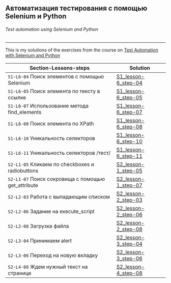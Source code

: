 ## Автоматизация тестирования с помощью Selenium и Python

###### _Test automation using Selenium and Python_ 
--------------------------------------------------------------------------------

This is my solutions of the exercises from the course on [Test Automation with Selenium and Python](https://stepik.org/course/575)

| Section-Lessons-steps | Solution |
|---------|----------|
|`S1-L6-04` Поиск элементов с помощью Selenium      | [S1_lesson-6_step-04](https://github.com/gr0mazeka/selenium_auto_tests/blob/main/section_1/s1_lesson6_step04.py) |
|`S1-L6-05` Поиск элемента по тексту в ссылке       | [S1_lesson-6_step-05](https://github.com/gr0mazeka/selenium_auto_tests/blob/main/section_1/s1_lesson6_step05.py) |
|`S1-L6-07` Использование метода find_elements      | [S1_lesson-6_step-07](https://github.com/gr0mazeka/selenium_auto_tests/blob/main/section_1/s1_lesson6_step07.py) |
|`S1-L6-08` Поиск элемента по XPath                 | [S1_lesson-6_step-08](https://github.com/gr0mazeka/selenium_auto_tests/blob/main/section_1/s1_lesson6_step08.py) |
|`S1-L6-10` Уникальность селекторов                 | [S1_lesson-6_step-10](https://github.com/gr0mazeka/selenium_auto_tests/blob/main/section_1/s1_lesson6_step10.py) |
|`S1-L6-11` Уникальность селекторов \/тест/         | [S1_lesson-6_step-11](https://github.com/gr0mazeka/selenium_auto_tests/blob/main/section_1/s1_lesson6_step11.py) |
|`S2-L1-05` Кликаем по checkboxes и radiobuttons    | [S2_lesson-1_step-05](https://github.com/gr0mazeka/selenium_auto_tests/blob/main/section_2/s2_lesson1_step05.py) |
|`S2-L1-07` Поиск сокровища с помощью get_attribute | [S2_lesson-1_step-07](https://github.com/gr0mazeka/selenium_auto_tests/blob/main/section_2/s2_lesson1_step07.py) |
|`S2-L2-03` Работа с выпадающим списком             | [S2_lesson-2_step-03](https://github.com/gr0mazeka/selenium_auto_tests/blob/main/section_2/s2_lesson2_step03.py) |
|`S2-L2-06` Задание на execute_script               | [S2_lesson-2_step-06](https://github.com/gr0mazeka/selenium_auto_tests/blob/main/section_2/s2_lesson2_step06.py) |
|`S2-L2-08` Загрузка файла                          | [S2_lesson-2_step-08](https://github.com/gr0mazeka/selenium_auto_tests/blob/main/section_2/s2_lesson2_step08.py) |
|`S2-L3-04` Принимаем alert                         | [S2_lesson-3_step-04](https://github.com/gr0mazeka/selenium_auto_tests/blob/main/section_2/s2_lesson3_step04.py) |
|`S2-L3-06` Переход на новую вкладку                | [S2_lesson-3_step-06](https://github.com/gr0mazeka/selenium_auto_tests/blob/main/section_2/s2_lesson3_step06.py) |
|`S2-L4-08` Ждем нужный текст на странице           | [S2_lesson-4_step-08](https://github.com/gr0mazeka/selenium_auto_tests/blob/main/section_2/s2_lesson4_step08.py) |
